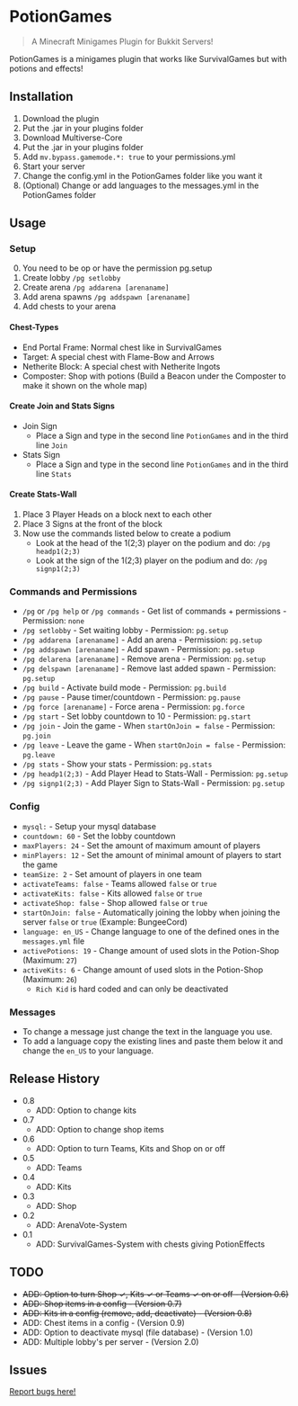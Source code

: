 # PotionGames

> A Minecraft Minigames Plugin for Bukkit Servers!

PotionGames is a minigames plugin that works like SurvivalGames but with potions and effects!

## Installation

1. Download the plugin
2. Put the .jar in your plugins folder
3. Download Multiverse-Core
4. Put the .jar in your plugins folder
5. Add `mv.bypass.gamemode.*: true` to your permissions.yml
5. Start your server
6. Change the config.yml in the PotionGames folder like you want it
7. (Optional) Change or add languages to the messages.yml in the PotionGames folder

## Usage

### Setup

0. You need to be op or have the permission pg.setup
1. Create lobby `/pg setlobby`
2. Create arena `/pg addarena [arenaname]`
3. Add arena spawns `/pg addspawn [arenaname]`
4. Add chests to your arena

#### Chest-Types

* End Portal Frame: Normal chest like in SurvivalGames
* Target: A special chest with Flame-Bow and Arrows
* Netherite Block: A special chest with Netherite Ingots
* Composter: Shop with potions (Build a Beacon under the Composter to make it shown on the whole map)

#### Create Join and Stats Signs

* Join Sign
  * Place a Sign and type in the second line `PotionGames` and in the third line `Join`
* Stats Sign
  * Place a Sign and type in the second line `PotionGames` and in the third line `Stats`

#### Create Stats-Wall

1. Place 3 Player Heads on a block next to each other
2. Place 3 Signs at the front of the block
3. Now use the commands listed below to create a podium
    * Look at the head of the 1(2;3) player on the podium and do: `/pg headp1(2;3)`
    * Look at the sign of the 1(2;3) player on the podium and do: `/pg signp1(2;3)`

### Commands and Permissions

* `/pg` or `/pg help` or `/pg commands` - Get list of commands + permissions - Permission: `none`
* `/pg setlobby` - Set waiting lobby - Permission: `pg.setup`
* `/pg addarena [arenaname]` - Add an arena - Permission: `pg.setup`
* `/pg addspawn [arenaname]` - Add spawn - Permission: `pg.setup`
* `/pg delarena [arenaname]` - Remove arena - Permission: `pg.setup`
* `/pg delspawn [arenaname]` - Remove last added spawn - Permission: `pg.setup`
* `/pg build` - Activate build mode - Permission: `pg.build`
* `/pg pause` - Pause timer/countdown - Permission: `pg.pause`
* `/pg force [arenaname]` - Force arena - Permission: `pg.force`
* `/pg start` - Set lobby countdown to 10 - Permission: `pg.start`
* `/pg join` - Join the game - When `startOnJoin = false` - Permission: `pg.join` 
* `/pg leave` - Leave the game - When `startOnJoin = false` - Permission: `pg.leave` 
* `/pg stats` - Show your stats - Permission: `pg.stats`
* `/pg headp1(2;3)` - Add Player Head to Stats-Wall - Permission: `pg.setup`
* `/pg signp1(2;3)` - Add Player Sign to Stats-Wall - Permission: `pg.setup`

### Config

* `mysql:` - Setup your mysql database
* `countdown: 60` - Set the lobby countdown
* `maxPlayers: 24` - Set the amount of maximum amount of players
* `minPlayers: 12` - Set the amount of minimal amount of players to start the game
* `teamSize: 2` - Set amount of players in one team
* `activateTeams: false` - Teams allowed `false` or `true`
* `activateKits: false` - Kits allowed `false` or `true`
* `activateShop: false` - Shop allowed `false` or `true`
* `startOnJoin: false` - Automatically joining the lobby when joining the server `false` or `true` (Example: BungeeCord)
* `language: en_US` - Change language to one of the defined ones in the `messages.yml` file
* `activePotions: 19` - Change amount of used slots in the Potion-Shop (Maximum: `27`)
* `activeKits: 6` - Change amount of used slots in the Potion-Shop (Maximum: `26`)
  * `Rich Kid` is hard coded and can only be deactivated

### Messages

* To change a message just change the text in the language you use.
* To add a language copy the existing lines and paste them below it and change the `en_US` to your language.

## Release History

* 0.8
  * ADD: Option to change kits
* 0.7
  * ADD: Option to change shop items
* 0.6
  * ADD: Option to turn Teams, Kits and Shop on or off
* 0.5
  * ADD: Teams
* 0.4
  * ADD: Kits
* 0.3
  * ADD: Shop
* 0.2
  * ADD: ArenaVote-System
* 0.1
  * ADD: SurvivalGames-System with chests giving PotionEffects

## TODO

* ~~ADD: Option to turn Shop &#10003;, Kits &#10003; or Teams &#10003; on or off - (Version 0.6)~~
* ~~ADD: Shop items in a config - (Version 0.7)~~
* ~~ADD: Kits in a config (remove, add, deactivate) - (Version 0.8)~~
* ADD: Chest items in a config - (Version 0.9)
* ADD: Option to deactivate mysql (file database) - (Version 1.0)
* ADD: Multiple lobby's per server - (Version 2.0)


## Issues

[Report bugs here!](https://github.com/andersspielen/PotionGamesIssues/issues)
